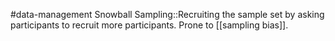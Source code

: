#data-management 
Snowball Sampling::Recruiting the sample set by asking participants to recruit more participants. Prone to [[sampling bias]].
<!--SR:!2024-02-11,3,250-->